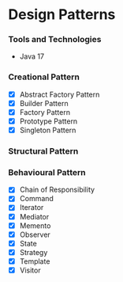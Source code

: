 # Design Patterns

### Tools and Technologies
* Java 17

### Creational Pattern
- [X] Abstract Factory Pattern
- [X] Builder Pattern
- [X] Factory Pattern
- [X] Prototype Pattern
- [X] Singleton Pattern

### Structural Pattern

### Behavioural Pattern
- [X] Chain of Responsibility
- [X] Command
- [X] Iterator
- [X] Mediator
- [X] Memento
- [X] Observer
- [X] State
- [X] Strategy
- [X] Template
- [X] Visitor